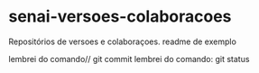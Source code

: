 # senai-versoes-colaboracoes
Repositórios de versoes e colaboraçoes.
readme de exemplo


lembrei do comando// git commit
lembrei do comando: git status


